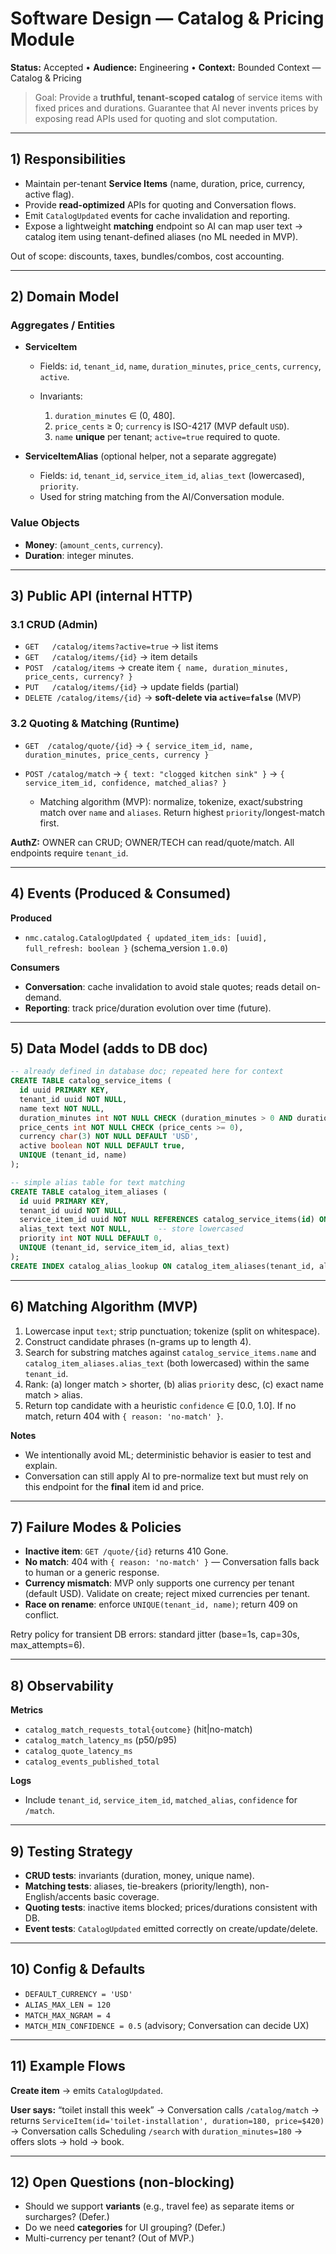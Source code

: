 # Software Design — Catalog & Pricing Module

**Status:** Accepted • **Audience:** Engineering • **Context:** Bounded Context — Catalog & Pricing

> Goal: Provide a **truthful, tenant-scoped catalog** of service items with fixed prices and durations. Guarantee that AI never invents prices by exposing read APIs used for quoting and slot computation.

---

## 1) Responsibilities

* Maintain per-tenant **Service Items** (name, duration, price, currency, active flag).
* Provide **read-optimized** APIs for quoting and Conversation flows.
* Emit `CatalogUpdated` events for cache invalidation and reporting.
* Expose a lightweight **matching** endpoint so AI can map user text → catalog item using tenant-defined aliases (no ML needed in MVP).

Out of scope: discounts, taxes, bundles/combos, cost accounting.

---

## 2) Domain Model

### Aggregates / Entities

* **ServiceItem**

  * Fields: `id`, `tenant_id`, `name`, `duration_minutes`, `price_cents`, `currency`, `active`.
  * Invariants:

    1. `duration_minutes` ∈ (0, 480].
    2. `price_cents` ≥ 0; `currency` is ISO-4217 (MVP default `USD`).
    3. `name` **unique** per tenant; `active=true` required to quote.

* **ServiceItemAlias** (optional helper, not a separate aggregate)

  * Fields: `id`, `tenant_id`, `service_item_id`, `alias_text` (lowercased), `priority`.
  * Used for string matching from the AI/Conversation module.

### Value Objects

* **Money**: (`amount_cents`, `currency`).
* **Duration**: integer minutes.

---

## 3) Public API (internal HTTP)

### 3.1 CRUD (Admin)

* `GET   /catalog/items?active=true` → list items
* `GET   /catalog/items/{id}` → item details
* `POST  /catalog/items` → create item `{ name, duration_minutes, price_cents, currency? }`
* `PUT   /catalog/items/{id}` → update fields (partial)
* `DELETE /catalog/items/{id}` → **soft-delete via `active=false`** (MVP)

### 3.2 Quoting & Matching (Runtime)

* `GET  /catalog/quote/{id}` → `{ service_item_id, name, duration_minutes, price_cents, currency }`
* `POST /catalog/match` → `{ text: "clogged kitchen sink" }` → `{ service_item_id, confidence, matched_alias? }`

  * Matching algorithm (MVP): normalize, tokenize, exact/substring match over `name` and `aliases`. Return highest `priority`/longest-match first.

**AuthZ:** OWNER can CRUD; OWNER/TECH can read/quote/match. All endpoints require `tenant_id`.

---

## 4) Events (Produced & Consumed)

**Produced**

* `nmc.catalog.CatalogUpdated { updated_item_ids: [uuid], full_refresh: boolean }` (schema\_version `1.0.0`)

**Consumers**

* **Conversation**: cache invalidation to avoid stale quotes; reads detail on-demand.
* **Reporting**: track price/duration evolution over time (future).

---

## 5) Data Model (adds to DB doc)

```sql
-- already defined in database doc; repeated here for context
CREATE TABLE catalog_service_items (
  id uuid PRIMARY KEY,
  tenant_id uuid NOT NULL,
  name text NOT NULL,
  duration_minutes int NOT NULL CHECK (duration_minutes > 0 AND duration_minutes <= 8*60),
  price_cents int NOT NULL CHECK (price_cents >= 0),
  currency char(3) NOT NULL DEFAULT 'USD',
  active boolean NOT NULL DEFAULT true,
  UNIQUE (tenant_id, name)
);

-- simple alias table for text matching
CREATE TABLE catalog_item_aliases (
  id uuid PRIMARY KEY,
  tenant_id uuid NOT NULL,
  service_item_id uuid NOT NULL REFERENCES catalog_service_items(id) ON DELETE CASCADE,
  alias_text text NOT NULL,      -- store lowercased
  priority int NOT NULL DEFAULT 0,
  UNIQUE (tenant_id, service_item_id, alias_text)
);
CREATE INDEX catalog_alias_lookup ON catalog_item_aliases(tenant_id, alias_text);
```

---

## 6) Matching Algorithm (MVP)

1. Lowercase input `text`; strip punctuation; tokenize (split on whitespace).
2. Construct candidate phrases (n-grams up to length 4).
3. Search for substring matches against `catalog_service_items.name` and `catalog_item_aliases.alias_text` (both lowercased) within the same `tenant_id`.
4. Rank: (a) longer match > shorter, (b) alias `priority` desc, (c) exact name match > alias.
5. Return top candidate with a heuristic `confidence` ∈ \[0.0, 1.0]. If no match, return 404 with `{ reason: 'no-match' }`.

**Notes**

* We intentionally avoid ML; deterministic behavior is easier to test and explain.
* Conversation can still apply AI to pre-normalize text but must rely on this endpoint for the **final** item id and price.

---

## 7) Failure Modes & Policies

* **Inactive item**: `GET /quote/{id}` returns 410 Gone.
* **No match**: 404 with `{ reason: 'no-match' }` — Conversation falls back to human or a generic response.
* **Currency mismatch**: MVP only supports one currency per tenant (default USD). Validate on create; reject mixed currencies per tenant.
* **Race on rename**: enforce `UNIQUE(tenant_id, name)`; return 409 on conflict.

Retry policy for transient DB errors: standard jitter (base=1s, cap=30s, max\_attempts=6).

---

## 8) Observability

**Metrics**

* `catalog_match_requests_total{outcome}` (hit|no-match)
* `catalog_match_latency_ms` (p50/p95)
* `catalog_quote_latency_ms`
* `catalog_events_published_total`

**Logs**

* Include `tenant_id`, `service_item_id`, `matched_alias`, `confidence` for `/match`.

---

## 9) Testing Strategy

* **CRUD tests**: invariants (duration, money, unique name).
* **Matching tests**: aliases, tie-breakers (priority/length), non-English/accents basic coverage.
* **Quoting tests**: inactive items blocked; prices/durations consistent with DB.
* **Event tests**: `CatalogUpdated` emitted correctly on create/update/delete.

---

## 10) Config & Defaults

* `DEFAULT_CURRENCY = 'USD'`
* `ALIAS_MAX_LEN = 120`
* `MATCH_MAX_NGRAM = 4`
* `MATCH_MIN_CONFIDENCE = 0.5` (advisory; Conversation can decide UX)

---

## 11) Example Flows

**Create item** → emits `CatalogUpdated`.

**User says:** “toilet install this week” → Conversation calls `/catalog/match` → returns `ServiceItem(id='toilet-installation', duration=180, price=$420)` → Conversation calls Scheduling `/search` with `duration_minutes=180` → offers slots → hold → book.

---

## 12) Open Questions (non-blocking)

* Should we support **variants** (e.g., travel fee) as separate items or surcharges? (Defer.)
* Do we need **categories** for UI grouping? (Defer.)
* Multi-currency per tenant? (Out of MVP.)
